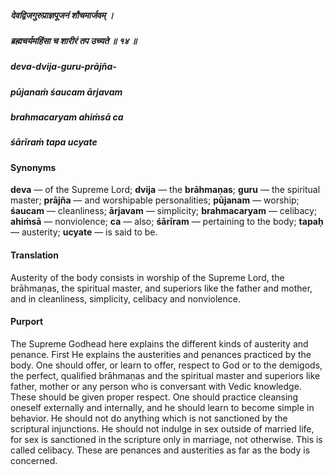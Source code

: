 ##### देवद्विजगुरुप्राज्ञपूजनं शौचमार्जवम् ।
##### ब्रह्मचर्यमहिंसा च शारीरं तप उच्यते ॥ १४ ॥

##### deva-dvija-guru-prājña-
##### pūjanaṁ śaucam ārjavam
##### brahmacaryam ahiṁsā ca
##### śārīraṁ tapa ucyate

#### Synonyms

**deva** — of the Supreme Lord; **dvija** — the **brāhmaṇas**; **guru** — the spiritual master; **prājña** — and worshipable personalities; **pūjanam** — worship; **śaucam** — cleanliness; **ārjavam** — simplicity; **brahmacaryam** — celibacy; **ahiṁsā** — nonviolence; **ca** — also; **śārīram** — pertaining to the body; **tapaḥ** — austerity; **ucyate** — is said to be.

#### Translation

Austerity of the body consists in worship of the Supreme Lord, the brāhmaṇas, the spiritual master, and superiors like the father and mother, and in cleanliness, simplicity, celibacy and nonviolence.

#### Purport

The Supreme Godhead here explains the different kinds of austerity and penance. First He explains the austerities and penances practiced by the body. One should offer, or learn to offer, respect to God or to the demigods, the perfect, qualified brāhmaṇas and the spiritual master and superiors like father, mother or any person who is conversant with Vedic knowledge. These should be given proper respect. One should practice cleansing oneself externally and internally, and he should learn to become simple in behavior. He should not do anything which is not sanctioned by the scriptural injunctions. He should not indulge in sex outside of married life, for sex is sanctioned in the scripture only in marriage, not otherwise. This is called celibacy. These are penances and austerities as far as the body is concerned.